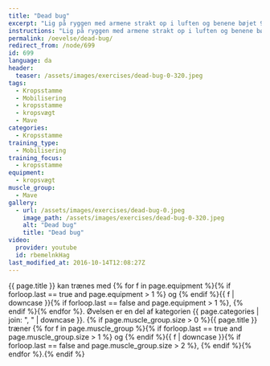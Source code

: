 ```yaml
---
title: "Dead bug"
excerpt: "Lig på ryggen med armene strakt op i luften og benene bøjet 90 grader. Gør lænden flad. Stram i mavemusklerne. Stræk det ene ben indtil du lige lader hælen ramme jorden. Samtidig strækker du modsatte arm over hovedet. Kropsstammen skal ikke bevæge sig. Udfør øvelsen relativt langsomt. "
instructions: "Lig på ryggen med armene strakt op i luften og benene bøjet 90 grader. Gør lænden flad. Stram i mavemusklerne. Stræk det ene ben indtil du lige lader hælen ramme jorden. Samtidig strækker du modsatte arm over hovedet. Kropsstammen skal ikke bevæge sig. Udfør øvelsen relativt langsomt. "
permalink: /oevelse/dead-bug/
redirect_from: /node/699
id: 699
language: da
header:
  teaser: /assets/images/exercises/dead-bug-0-320.jpeg
tags:
  - Kropsstamme
  - Mobilisering
  - kropsstamme
  - kropsvægt
  - Mave
categories:
  - Kropsstamme
training_type:
  - Mobilisering
training_focus:
  - kropsstamme
equipment:
  - kropsvægt
muscle_group:
  - Mave
gallery:
  - url: /assets/images/exercises/dead-bug-0.jpeg
    image_path: /assets/images/exercises/dead-bug-0-320.jpeg
    alt: "Dead bug"
    title: "Dead bug"
video:
  provider: youtube
  id: rbemelnkHag
last_modified_at: 2016-10-14T12:08:27Z
---
```


{{ page.title }} kan trænes med {% for f in page.equipment %}{% if forloop.last == true and page.equipment > 1 %} og {% endif %}{{ f | downcase  }}{% if forloop.last == false and page.equipment > 1 %}, {% endif %}{% endfor %}. Øvelsen er en del af kategorien {{ page.categories | join: ", " | downcase }}. {% if page.muscle_group.size > 0 %}{{ page.title }} træner {% for f in page.muscle_group %}{% if forloop.last == true and page.muscle_group.size > 1 %} og {% endif %}{{ f | downcase }}{% if forloop.last == false and page.muscle_group.size > 2 %}, {% endif %}{% endfor %}.{% endif %}
